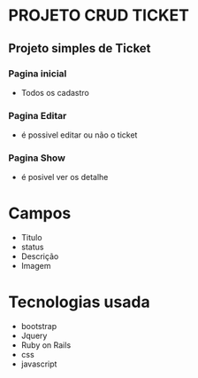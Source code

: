 # PROJETO CRUD TICKET

## Projeto simples de Ticket

### Pagina inicial
- Todos os cadastro

### Pagina Editar
- é possivel editar ou não o ticket

### Pagina Show
- é posivel ver os detalhe

# Campos
- Titulo
- status
- Descrição
- Imagem


# Tecnologias usada
- bootstrap
- Jquery
- Ruby on Rails
- css
- javascript